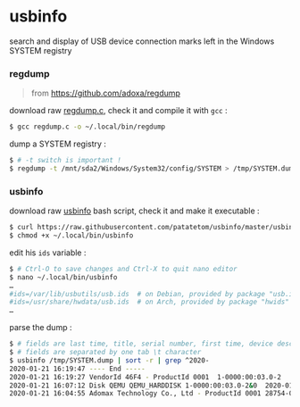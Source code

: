# usbinfo

search and display of USB device connection marks left in the Windows SYSTEM registry


### regdump

> from https://github.com/adoxa/regdump

download raw [regdump.c](https://raw.githubusercontent.com/patatetom/usbinfo/master/regdump.c), check it and compile it with `gcc` :

```bash
$ gcc regdump.c -o ~/.local/bin/regdump
```

dump a SYSTEM registry :

```bash
$ # -t switch is important !
$ regdump -t /mnt/sda2/Windows/System32/config/SYSTEM > /tmp/SYSTEM.dump
```


### usbinfo

download raw [usbinfo](https://raw.githubusercontent.com/patatetom/usbinfo/master/usbinfo) bash script, check it and make it executable :

```bash
$ curl https://raw.githubusercontent.com/patatetom/usbinfo/master/usbinfo > ~/.local/bin/usbinfo
$ chmod +x ~/.local/bin/usbinfo
```

edit his `ids` variable :

```bash
$ # Ctrl-O to save changes and Ctrl-X to quit nano editor
$ nano ~/.local/bin/usbinfo
…
#ids=/var/lib/usbutils/usb.ids	# on Debian, provided by package "usb.ids"
#ids=/usr/share/hwdata/usb.ids	# on Arch, provided by package "hwids"
…
```

parse the dump :

```bash
$ # fields are last time, title, serial number, first time, device description and friendly name
$ # fields are separated by one tab \t character
$ usbinfo /tmp/SYSTEM.dump | sort -r | grep ^2020-
2020-01-21 16:19:47	---- End -----
2020-01-21 16:19:27	VendorId 46F4 - ProductId 0001	1-0000:00:03.0-2	2020-01-21 16:07:12	USB Mass Storage Device
2020-01-21 16:07:12	Disk QEMU QEMU_HARDDISK	1-0000:00:03.0-2&0	2020-01-21 16:07:12	Disk drive	QEMU QEMU HARDDISK USB Device
2020-01-21 16:04:55	Adomax Technology Co., Ltd - ProductId 0001	28754-0000:00:03.0-1	2020-01-21 15:02:00	USB Input Device
```
